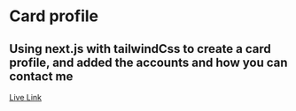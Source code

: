# Card profile

## Using next.js with tailwindCss to create a card profile, and  added the accounts and how you can contact me

[Live Link](https://moayad-card-profile.vercel.app/)
